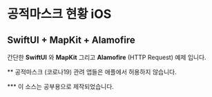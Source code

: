 # 공적마스크 현황 iOS 

## SwiftUI + MapKit + Alamofire

간단한 **SwiftUI** 와 **MapKit** 그리고 **Alamofire** (HTTP Request) 예제 입니다.

** 공적마스크 (코로나19) 관려 앱들은 애플에서 허용하지 않습니다. 

*** 이 소스는 공부용으로 제작되었습니다.
